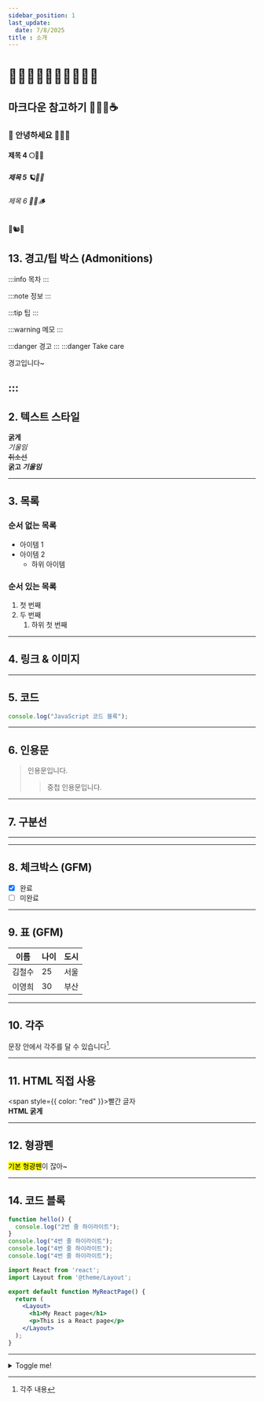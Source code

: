 ```yaml
---
sidebar_position: 1
last_update:
  date: 7/8/2025
title : 소개
---
```


# 🧱🧱🧱🧱🧱🧱🧱🧱🧱🧱

## 마크다운 참고하기 🍪🍄‍🟫☕
### 👋 안녕하세요 🤎🧸📜
#### 제목 4 🌕🍞🍂
##### 제목 5 🪐🧺🥖
###### 제목 6 🐌🐻🪵
 🍩🐿️🍦
## 13. 경고/팁 박스 (Admonitions)

:::info
목차
:::

:::note
정보
:::

:::tip
팁
:::

:::warning
메모
:::

:::danger
경고
:::
:::danger Take care

경고입니다~

:::
---


## 2. 텍스트 스타일
**굵게**  
*기울임*  
~~취소선~~  
**굵고 _기울임_**

---

## 3. 목록
### 순서 없는 목록
- 아이템 1
- 아이템 2
  - 하위 아이템

### 순서 있는 목록
1. 첫 번째
2. 두 번째
   1. 하위 첫 번째

---

## 4. 링크 & 이미지

---

## 5. 코드
```js
console.log("JavaScript 코드 블록");
```

---

## 6. 인용문
> 인용문입니다.
>> 중첩 인용문입니다.

---

## 7. 구분선
---

---

## 8. 체크박스 (GFM)
- [x] 완료
- [ ] 미완료

---

## 9. 표 (GFM)
| 이름  | 나이 | 도시 |
|-------|------|------|
| 김철수 | 25   | 서울 |
| 이영희 | 30   | 부산 |

---

## 10. 각주
문장 안에서 각주를 달 수 있습니다[^1].

[^1]: 각주 내용

---

## 11. HTML 직접 사용
<span style={{ color: "red" }}>빨간 글자</span>  
<b>HTML 굵게</b>

---

## 12. 형광펜
<mark>기본 형광펜</mark>이 잖아~






---

## 14. 코드 블록
```js {1,4}
function hello() {
  console.log("2번 줄 하이라이트");
}
console.log("4번 줄 하이라이트");
console.log("4번 줄 하이라이트");
console.log("4번 줄 하이라이트");
```
```jsx title="src/pages/my-react-page.js"
import React from 'react';
import Layout from '@theme/Layout';

export default function MyReactPage() {
  return (
    <Layout>
      <h1>My React page</h1>
      <p>This is a React page</p>
    </Layout>
  );
}
```


---


<details>
  <summary>Toggle me!</summary>

  This is the detailed content

  ```js
  console.log("Markdown features including the code block are available");
  ```
</details>